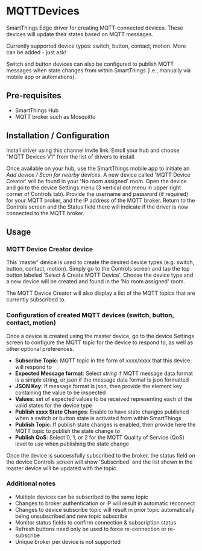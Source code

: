 # MQTTDevices
SmartThings Edge driver for creating MQTT-connected devices.  These devices will update their states based on MQTT messages.

Currently supported device types:  switch, button, contact, motion.  More can be added - just ask!

Switch and button devices can also be configured to publish MQTT messages when state changes from within SmartThings (i.e., manually via mobile app or automations).

## Pre-requisites
* SmartThings Hub
* MQTT broker such as Mosquitto

## Installation / Configuration
Install driver using this channel invite link.  Enroll your hub and choose "MQTT Devices V1" from the list of drivers to install.

Once available on your hub, use the SmartThings mobile app to initiate an *Add device / Scan for nearby devices*. A new device called 'MQTT Device Creator' will be found in your 'No room assigned' room.  Open the device and go to the device Settings menu (3 vertical dot menu in upper right corner of Controls tab).  Provide the username and password (if required) for your MQTT broker, and the IP address of the MQTT broker.  Return to the Controls screen and the Status field there will indicate if the driver is now connected to the MQTT broker.

## Usage
### MQTT Device Creator device
This 'master' device is used to create the desired device types (e.g. switch, button, contact, motion).  Simply go to the Controls screen and tap the top button labeled 'Select & Create MQTT Device'.  Choose the device type and a new device will be created and found in the 'No room assigned' room.

The MQTT Device Creator will also display a list of the MQTT topics that are currently subscribed to.

### Configuration of created MQTT devices (switch, button, contact, motion)
Once a device is created using the master device, go to the device Settings screen to configure the MQTT topic for the device to respond to, as well as other optional preferences.

* **Subscribe Topic**: MQTT topic in the form of xxxx/xxxx that this device will respond to
* **Expected Message format**: Select *string* if MQTT message data format is a simple string, or *json* if the message data format is json formatted
* **JSON Key**: If message format is json, then provide the element key containing the value to be inspected
* **Values**: set of expected values to be received representing each of the valid states for the device type
* **Publish xxxx State Changes**: Enable to have state changes published when a switch or button state is activated from within SmartThings
* **Publish Topic**: If publish state changes is enabled, then provide here the MQTT topic to publish the state change to
* **Publish QoS**: Select 0, 1, or 2 for the MQTT Quality of Service (QoS) level to use when publishing the state change

Once the device is successfully subscribed to the broker, the status field on the device Controls screen will show 'Subscribed' and the list shown in the master device will be updated with the topic.

### Additional notes
* Multiple devices can be subscribed to the same topic
* Changes to broker authentication or IP will result in automatic reconnect
* Changes to device subscribe topic will result in prior topic automatically being unsubscribed and new topic subscribe
* Monitor status fields to confirm connection & subscription status
* Refresh buttons need only be used to force re-connection or re-subscribe
* Unique broker per device is not supported
